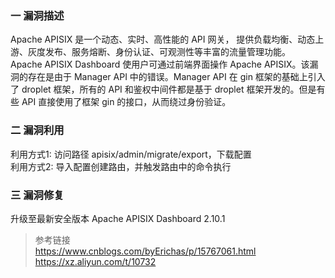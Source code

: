 ### 一 漏洞描述
Apache APISIX 是一个动态、实时、高性能的 API 网关， 提供负载均衡、动态上游、灰度发布、服务熔断、身份认证、可观测性等丰富的流量管理功能。  
Apache APISIX Dashboard 使用户可通过前端界面操作 Apache APISIX。该漏洞的存在是由于 Manager API 中的错误。Manager API 在 gin 框架的基础上引入了 droplet 框架，所有的 API 和鉴权中间件都是基于 droplet 框架开发的。但是有些 API 直接使用了框架 gin 的接口，从而绕过身份验证。

### 二 漏洞利用
利用方式1: 访问路径 apisix/admin/migrate/export，下载配置  
利用方式2: 导入配置创建路由，并触发路由中的命令执行

### 三 漏洞修复
升级至最新安全版本 Apache APISIX Dashboard 2.10.1

> 参考链接  
> https://www.cnblogs.com/byErichas/p/15767061.html  
> https://xz.aliyun.com/t/10732
